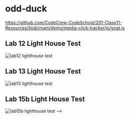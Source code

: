 # odd-duck

<https://github.com/CodeCrew-CodeSchool/201-Class11-Resources/blob/main/demo/media-click-tracker/js/goat.js>


## Lab 12 Light House Test

![lab12 lighthouse test](https://cdn.discordapp.com/attachments/442113342501552147/1091378839508234352/image.png)

## Lab 13 Light House Test

![lab13 lighthouse test](https://cdn.discordapp.com/attachments/442113342501552147/1091539933526757486/image.png)

## Lab 15b Light House Test

![lab15b lighthouse test](-----) -->
